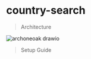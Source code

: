 # country-search

>Architecture

![archoneoak drawio](https://github.com/user-attachments/assets/724fc61a-336e-4fb2-b431-c0da0fa8dde1)

>Setup Guide

